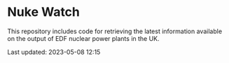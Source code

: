 # Nuke Watch

This repository includes code for retrieving the latest information available on the output of EDF nuclear power plants in the UK.

Last updated: 2023-05-08 12:15